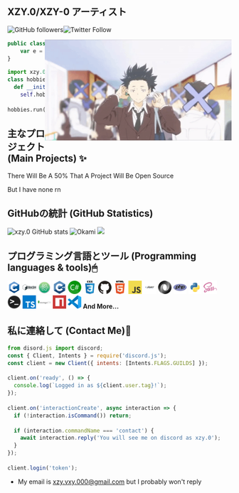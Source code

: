 ##  XZY.0/XZY-0 アーティスト 

<img alt="GitHub followers" src="https://img.shields.io/github/followers/Xzy-0?style=social" /><img alt="Twitter Follow" src="https://img.shields.io/twitter/follow/xzy-0?style=social"></a>


<img align="right" width="420" src="https://github.com/xzy-0/xzy-0/blob/5c4236ec61cbd75e870e3d63d07d1321ca8ce55a/200.gif" />

```js
public class XZY.0 アーティスト() {
    var e = "Programmer(プログラマー) and Artist(アーティスト)";
}
```
```py
import xzy.0 from xzy-0
class hobbies(xzy.0):
  def __init__(self, xzy.0):
    self.hobbies = ['drawing/sketching','programming','reading mangas', 'watching anime',
                    'listening to lofi-music','writing in kaomoji (⌯・▾・⌯)','learning Japanese(日本)']
hobbies.run()
```
 ## **主なプロジェクト (Main Projects) ✨** 

There Will Be A 50% That A Project Will Be Open Source

But I have none rn

## **GitHubの統計 (GitHub Statistics)**
![xzy.0 GitHub stats](https://github-readme-stats.vercel.app/api?username=xzy-0&theme=radical&show_icons=true) ![Okami](https://github-readme-stats.vercel.app/api/top-langs/?username=xzy-0&hide=html&layout=compact&theme=radical)
![](https://github-profile-summary-cards.vercel.app/api/cards/profile-details?username=xzy-0&theme=monokai)

## **プログラミング言語とツール (Programming languages & tools)🖱**

<code><img height="30" src="https://raw.githubusercontent.com/github/explore/f3e22f0dca2be955676bc70d6214b95b13354ee8/topics/c/c.png"></code>
<code><img height="30" src="https://raw.githubusercontent.com/github/explore/80688e429a7d4ef2fca1e82350fe8e3517d3494d/topics/bash/bash.png"></code>
<code><img height="30" src="https://raw.githubusercontent.com/github/explore/80688e429a7d4ef2fca1e82350fe8e3517d3494d/topics/atom/atom.png"></code>
<code><img height="30" src="https://raw.githubusercontent.com/github/explore/180320cffc25f4ed1bbdfd33d4db3a66eeeeb358/topics/cpp/cpp.png"></code>
<code><img height="30" src="https://raw.githubusercontent.com/github/explore/80688e429a7d4ef2fca1e82350fe8e3517d3494d/topics/csharp/csharp.png"></code>
<code><img height="30" src="https://raw.githubusercontent.com/github/explore/80688e429a7d4ef2fca1e82350fe8e3517d3494d/topics/css/css.png"></code>
<code><img height="30" src="https://raw.githubusercontent.com/github/explore/89bdd9644f44d1b12180fd512b95574fe4c54617/topics/github-api/github-api.png"></code>
<code><img height="30" src="https://raw.githubusercontent.com/github/explore/80688e429a7d4ef2fca1e82350fe8e3517d3494d/topics/html/html.png"></code>
<code><img height="30" src="https://raw.githubusercontent.com/github/explore/80688e429a7d4ef2fca1e82350fe8e3517d3494d/topics/javascript/javascript.png"></code>
<code><img height="30" src="https://raw.githubusercontent.com/github/explore/80688e429a7d4ef2fca1e82350fe8e3517d3494d/topics/jquery/jquery.png"></code>
<code><img height="30" src="https://raw.githubusercontent.com/github/explore/80688e429a7d4ef2fca1e82350fe8e3517d3494d/topics/json/json.png"></code>
<code><img height="30" src="https://raw.githubusercontent.com/github/explore/ccc16358ac4530c6a69b1b80c7223cd2744dea83/topics/php/php.png"></code>
<code><img height="30" src="https://raw.githubusercontent.com/github/explore/80688e429a7d4ef2fca1e82350fe8e3517d3494d/topics/python/python.png"></code>
<code><img height="30" src="https://raw.githubusercontent.com/github/explore/80688e429a7d4ef2fca1e82350fe8e3517d3494d/topics/sass/sass.png"></code>
<code><img height="30" src="https://raw.githubusercontent.com/github/explore/d92924b1d925bb134e308bd29c9de6c302ed3beb/topics/terminal/terminal.png"></code>
<code><img height="30" src="https://raw.githubusercontent.com/github/explore/80688e429a7d4ef2fca1e82350fe8e3517d3494d/topics/typescript/typescript.png"></code>
<code><img height="30" src="https://raw.githubusercontent.com/github/explore/80688e429a7d4ef2fca1e82350fe8e3517d3494d/topics/mongodb/mongodb.png"></code>
<code><img height="30" src="https://raw.githubusercontent.com/github/explore/80688e429a7d4ef2fca1e82350fe8e3517d3494d/topics/npm/npm.png"></code>
<code><img height="30" src="https://raw.githubusercontent.com/github/explore/80688e429a7d4ef2fca1e82350fe8e3517d3494d/topics/visual-studio-code/visual-studio-code.png"></code>
**And More...**

## **私に連絡して (Contact Me)📱** 
 
```discord.js
from disord.js import discord;
const { Client, Intents } = require('discord.js');
const client = new Client({ intents: [Intents.FLAGS.GUILDS] });

client.on('ready', () => {
  console.log(`Logged in as ${client.user.tag}!`);
});

client.on('interactionCreate', async interaction => {
  if (!interaction.isCommand()) return;

  if (interaction.commandName === 'contact') {
    await interaction.reply('You will see me on discord as xzy.0');
  }
});

client.login('token');

```

    
* My email is xzy.vxy.000@gmail.com but I probably won't reply

